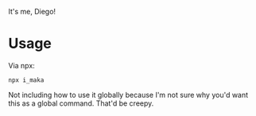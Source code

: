It's me, Diego!

# Usage

Via npx:

```
npx i_maka
```

Not including how to use it globally because I'm not sure why you'd want this as a global command. That'd be creepy.
